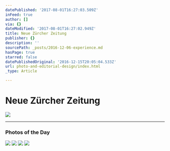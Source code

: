 ```yaml
---
datePublished: '2017-08-01T16:27:03.509Z'
inFeed: true
author: []
via: {}
dateModified: '2017-08-01T16:27:02.949Z'
title: Neue Zürcher Zeitung
publisher: {}
description: ''
sourcePath: _posts/2016-12-06-experience.md
hasPage: true
starred: false
datePublishedOriginal: '2016-12-15T20:05:04.533Z'
url: photo-and-editorial-design/index.html
_type: Article

---
```

# Neue Zürcher Zeitung
![](https://the-grid-user-content.s3-us-west-2.amazonaws.com/0c807189-65d1-44b7-b2c6-15f0c19d74c4.jpg)

---

### Photos of the Day
![](https://the-grid-user-content.s3-us-west-2.amazonaws.com/1474d222-d733-4901-814f-c73decd814a4.jpg)
![](https://the-grid-user-content.s3-us-west-2.amazonaws.com/f5a02857-30a3-4ac8-b7a2-efb20721ac38.jpg)
![](https://the-grid-user-content.s3-us-west-2.amazonaws.com/de26b973-ea08-4fc4-a936-1c4bd9218920.jpg)
![](https://the-grid-user-content.s3-us-west-2.amazonaws.com/a9da7e52-8807-48f6-83d5-a7d94dfde2df.jpg)